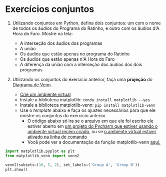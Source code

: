 # Exercícios conjuntos

1. Utilizando conjuntos em Python, defina dois conjuntos: um com o nome de todos os áudios do Programa do Ratinho,
e outro com os áudios d'A Hora do Faro. Mostre na tela:

    * A interseção dos áudios dos programas
    * A união 
    * Os áudios que estão apenas no programa do Ratinho
    * Os áudios que estão apenas n'A Hora do Faro
    * A diferença da união com a interseção dos áudios dos dois programas

2. Utilizando os conjuntos do exercício anterior, faça uma **projeção** do 
   [Diagrama de Venn](https://pt.wikipedia.org/wiki/Diagrama_de_Venn).
   * [Crie um ambiente virtual](https://github.com/CTISM-Prof-Henry/pythonEssentials/blob/main/chapters/venvs.md#criando-pela-linha-de-comando)
   * Instale a biblioteca matplotlib: `conda install matplotlib --yes`
   * Instale a biblioteca matplotlib-venn: `pip install matplotlib-venn`  
   * Use o _template_ abaixo e faça os ajustes necessários para que ele mostre os conjuntos do exercício anterior. 
       * O código abaixo só ira se o arquivo em que ele foi escrito ele estiver aberto em 
         [um projeto do Pycharm que estiver usando o ambiente virtual recém criado](
         https://github.com/CTISM-Prof-Henry/pythonEssentials/blob/main/chapters/venvs.md#usando-pelo-pycharm), 
         ou se 
         [o ambiente virtual estiver ativado na linha de comando](https://github.com/CTISM-Prof-Henry/pythonEssentials/blob/main/chapters/venvs.md#usando-pela-linha-de-comando)
       * Você pode ver a documentação da função matplotlib-venn [aqui.](https://www.python-graph-gallery.com/venn-diagram/)
```python
import matplotlib.pyplot as plt
from matplotlib_venn import venn2

venn2(subsets=(10, 5, 2), set_labels=('Group A', 'Group B'))
plt.show()
```